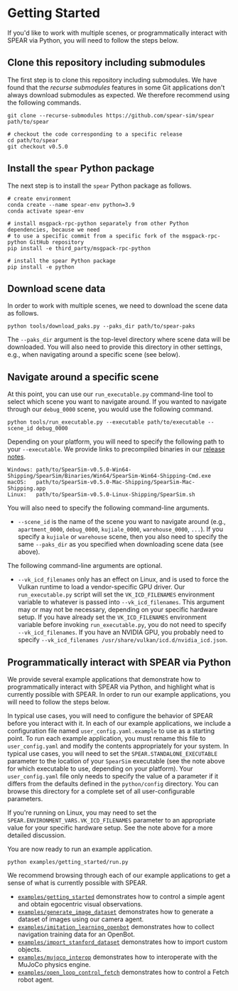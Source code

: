 # Getting Started

If you'd like to work with multiple scenes, or programmatically interact with SPEAR via Python, you will need to follow the steps below.

## Clone this repository including submodules

The first step is to clone this repository including submodules. We have found that the _recurse submodules_ features in some Git applications don't always download submodules as expected. We therefore recommend using the following commands.

```console
git clone --recurse-submodules https://github.com/spear-sim/spear path/to/spear

# checkout the code corresponding to a specific release
cd path/to/spear
git checkout v0.5.0
```

## Install the `spear` Python package

The next step is to install the `spear` Python package as follows.

```console
# create environment
conda create --name spear-env python=3.9
conda activate spear-env

# install msgpack-rpc-python separately from other Python dependencies, because we need
# to use a specific commit from a specific fork of the msgpack-rpc-python GitHub repository
pip install -e third_party/msgpack-rpc-python

# install the spear Python package
pip install -e python
```

## Download scene data

In order to work with multiple scenes, we need to download the scene data as follows.

```console
python tools/download_paks.py --paks_dir path/to/spear-paks
```

The `--paks_dir` argument is the top-level directory where scene data will be downloaded. You will also need to provide this directory in other settings, e.g., when navigating around a specific scene (see below).
 
## Navigate around a specific scene

At this point, you can use our `run_executable.py` command-line tool to select which scene you want to navigate around. If you wanted to navigate through our `debug_0000` scene, you would use the following command.

```console
python tools/run_executable.py --executable path/to/executable --scene_id debug_0000
```

Depending on your platform, you will need to specify the following path to your `--executable`. We provide links to precompiled binaries in our [release notes](https://github.com/spear-sim/spear/releases/tag/v0.5.0).

```
Windows: path/to/SpearSim-v0.5.0-Win64-Shipping/SpearSim/Binaries/Win64/SpearSim-Win64-Shipping-Cmd.exe
macOS:   path/to/SpearSim-v0.5.0-Mac-Shipping/SpearSim-Mac-Shipping.app
Linux:   path/to/SpearSim-v0.5.0-Linux-Shipping/SpearSim.sh
```

You will also need to specify the following command-line arguments.

  - `--scene_id` is the name of the scene you want to navigate around (e.g., `apartment_0000`, `debug_0000`, `kujiale_0000`, `warehouse_0000`, `...`). If you specify a `kujiale` or `warehouse` scene, then you also need to specify the same `--paks_dir` as you specified when downloading scene data (see above).

The following command-line arguments are optional.

  - `--vk_icd_filenames` only has an effect on Linux, and is used to force the Vulkan runtime to load a vendor-specific GPU driver. Our `run_executable.py` script will set the `VK_ICD_FILENAMES` environment variable to whatever is passed into `--vk_icd_filenames`. This argument may or may not be necessary, depending on your specific hardware setup. If you have already set the `VK_ICD_FILENAMES` environment variable before invoking `run_executable.py`, you do not need to specify `--vk_icd_filenames`. If you have an NVIDIA GPU, you probably need to specify `--vk_icd_filenames /usr/share/vulkan/icd.d/nvidia_icd.json`.

## Programmatically interact with SPEAR via Python

We provide several example applications that demonstrate how to programmatically interact with SPEAR via Python, and highlight what is currently possible with SPEAR. In order to run our example applications, you will need to follow the steps below.

In typical use cases, you will need to configure the behavior of SPEAR before you interact with it. In each of our example applications, we include a configuration file named `user_config.yaml.example` to use as a starting point. To run each example application, you must rename this file to `user_config.yaml` and modify the contents appropriately for your system. In typical use cases, you will need to set the `SPEAR.STANDALONE_EXECUTABLE` parameter to the location of your `SpearSim` executable (see the note above for which executable to use, depending on your platform). Your `user_config.yaml` file only needs to specify the value of a parameter if it differs from the defaults defined in the `python/config` directory. You can browse this directory for a complete set of all user-configurable parameters.

If you're running on Linux, you may need to set the `SPEAR.ENVIRONMENT_VARS.VK_ICD_FILENAMES` parameter to an appropriate value for your specific hardware setup. See the note above for a more detailed discussion.

You are now ready to run an example application.

```console
python examples/getting_started/run.py
```

We recommend browsing through each of our example applications to get a sense of what is currently possible with SPEAR.
  - [`examples/getting_started`](../examples/getting_started) demonstrates how to control a simple agent and obtain egocentric visual observations.
  - [`examples/generate_image_dataset`](../examples/generate_image_dataset) demonstrates how to generate a dataset of images using our camera agent.
  - [`examples/imitation_learning_openbot`](../examples/imitation_learning_openbot) demonstrates how to collect navigation training data for an OpenBot.
  - [`examples/import_stanford_dataset`](../examples/import_stanford_dataset) demonstrates how to import custom objects.
  - [`examples/mujoco_interop`](../examples/mujoco_interop) demonstrates how to interoperate with the MuJoCo physics engine.
  - [`examples/open_loop_control_fetch`](../examples/open_loop_control_fetch) demonstrates how to control a Fetch robot agent.
